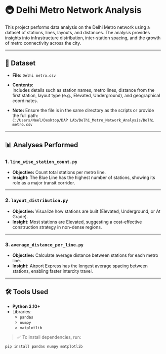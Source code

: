 # 🚇 Delhi Metro Network Analysis

This project performs data analysis on the Delhi Metro network using a dataset of stations, lines, layouts, and distances. The analysis provides insights into infrastructure distribution, inter-station spacing, and the growth of metro connectivity across the city.

---

## 📁 Dataset

- **File:** `Delhi metro.csv`
- **Contents:**  
  Includes details such as station names, metro lines, distance from the first station, layout type (e.g., Elevated, Underground), and geographical coordinates.

- **Note:** Ensure the file is in the same directory as the scripts or provide the full path:  
  `C:/Users/Neel/Desktop/DAP LAb/Delhi_Metro_Network_Analysis/Delhi metro.csv`

---

## 📊 Analyses Performed

### 1. `line_wise_station_count.py`
- **Objective:** Count total stations per metro line.
- **Insight:** The Blue Line has the highest number of stations, showing its role as a major transit corridor.

---

### 2. `layout_distribution.py`
- **Objective:** Visualize how stations are built (Elevated, Underground, or At Grade).
- **Insight:** Most stations are Elevated, suggesting a cost-effective construction strategy in non-dense regions.

---

### 3. `average_distance_per_line.py`
- **Objective:** Calculate average distance between stations for each metro line.
- **Insight:** Airport Express has the longest average spacing between stations, enabling faster intercity travel.

---

## 🛠️ Tools Used

- **Python 3.10+**
- Libraries:
  - `pandas`
  - `numpy`
  - `matplotlib`

> ✅ To install dependencies, run:
```bash
pip install pandas numpy matplotlib
